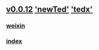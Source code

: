 ## [v0.0.12](https://github.com/littleflute/hz22/edit/master/README.md) ['newTed'](https://github.com/littleflute/newTed) ['tedx'](https://github.com/littleflute/tedx)
### [weixin](https://github.com/littleflute/weixin) 
### [index](https://mp.weixin.qq.com/mp/homepage?__biz=MzI0MzU2MjMxNA==&hid=3&sn=2afbac2e34796c1c55e8ce7fa6629fe8)
